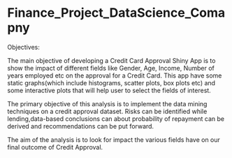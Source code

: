 # Finance_Project_DataScience_Comapny

Objectives:

The main objective of developing a Credit Card Approval Shiny App is to show the impact of different fields like Gender, Age, Income, Number of years employed etc on the approval for a Credit Card. This app have some static graphs(which include histograms, scatter plots, box plots etc) and some interactive plots that will help user to select the fields of interest.

The primary objective of this analysis is to implement the data mining techniques on a credit approval dataset. Risks can be identified while lending,data-based conclusions can  about probability of repayment can be derived and recommendations can be put forward.

The aim of the analysis is to look for impact the various fields have on our final outcome of Credit Approval.
